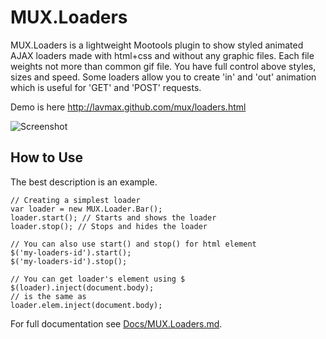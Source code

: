 MUX.Loaders
===========

MUX.Loaders is a lightweight Mootools plugin to show styled animated AJAX loaders made with html+css and without any graphic files. Each file weights not more than common gif file. You have full control above styles, sizes and speed. Some loaders allow you to create 'in' and 'out' animation which is useful for 'GET' and 'POST' requests.

Demo is here <a href="http://lavmax.github.com/mux/loaders.html">http://lavmax.github.com/mux/loaders.html</a>

![Screenshot](http://lavmax.github.com/mux/loaders.png)


How to Use
----------

The best description is an example.

	// Creating a simplest loader
	var loader = new MUX.Loader.Bar();
	loader.start(); // Starts and shows the loader
	loader.stop(); // Stops and hides the loader
	
	// You can also use start() and stop() for html element
	$('my-loaders-id').start();
	$('my-loaders-id').stop();
	
	// You can get loader's element using $
	$(loader).inject(document.body);
	// is the same as
	loader.elem.inject(document.body);
	

For full documentation see [Docs/MUX.Loaders.md](./blob/master/Docs/MUX.Loaders.md).